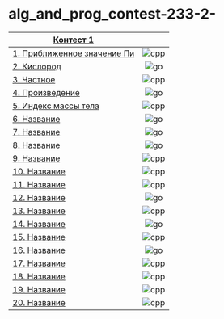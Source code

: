# alg_and_prog_contest-233-2-
|[Контест 1]() |  | 
| --- | :-: |
| [1. Приближенное значение Пи](./contest_01/01/1.cpp) |  ![cpp](https://github.com/Kleshna/alg_and_prog_contest-233-2-/assets/55658935/10da26d3-e85a-4db5-81da-9d83d683248b)|
| [2. Кислород](./contest_01/01/2.go) | ![go](https://github.com/Kleshna/alg_and_prog_contest-233-2-/assets/55658935/c6632dda-4088-4dce-8a2b-aafe08524acb)|
| [3. Частное](./contest_01/01/3.cpp) | ![cpp](https://github.com/Kleshna/alg_and_prog_contest-233-2-/assets/55658935/10da26d3-e85a-4db5-81da-9d83d683248b) |
| [4. Произведение](./contest_01/01/4.go) | ![go](https://github.com/Kleshna/alg_and_prog_contest-233-2-/assets/55658935/c6632dda-4088-4dce-8a2b-aafe08524acb) |
| [5. Индекс массы тела](./contest_01/01/5.cpp) | ![cpp](https://github.com/Kleshna/alg_and_prog_contest-233-2-/assets/55658935/10da26d3-e85a-4db5-81da-9d83d683248b) |
| [6. Название](./contest_01/01/6.go) | ![go](https://github.com/Kleshna/alg_and_prog_contest-233-2-/assets/55658935/c6632dda-4088-4dce-8a2b-aafe08524acb) |
| [7. Название](./contest_01/01/7.go) | ![go](https://github.com/Kleshna/alg_and_prog_contest-233-2-/assets/55658935/c6632dda-4088-4dce-8a2b-aafe08524acb) |
| [8. Название](./contest_01/01/8.go) | ![go](https://github.com/Kleshna/alg_and_prog_contest-233-2-/assets/55658935/c6632dda-4088-4dce-8a2b-aafe08524acb) |
| [9. Название](./contest_01/01/9.cpp) | ![cpp](https://github.com/Kleshna/alg_and_prog_contest-233-2-/assets/55658935/10da26d3-e85a-4db5-81da-9d83d683248b)|
| [10. Название](./contest_01/01/10.go) | ![cpp](https://github.com/Kleshna/alg_and_prog_contest-233-2-/assets/55658935/10da26d3-e85a-4db5-81da-9d83d683248b) |
| [11. Название](./contest_01/01/11.cpp) | ![cpp](https://github.com/Kleshna/alg_and_prog_contest-233-2-/assets/55658935/10da26d3-e85a-4db5-81da-9d83d683248b) |
| [12. Название](./contest_01/01/12.go) | ![go](https://github.com/Kleshna/alg_and_prog_contest-233-2-/assets/55658935/c6632dda-4088-4dce-8a2b-aafe08524acb) |
| [13. Название](./contest_01/01/13.cpp) | ![cpp](https://github.com/Kleshna/alg_and_prog_contest-233-2-/assets/55658935/10da26d3-e85a-4db5-81da-9d83d683248b) |
| [14. Название](./contest_01/01/14.go) | ![go](https://github.com/Kleshna/alg_and_prog_contest-233-2-/assets/55658935/c6632dda-4088-4dce-8a2b-aafe08524acb) |
| [15. Название](./contest_01/01/15.cpp) | ![cpp](https://github.com/Kleshna/alg_and_prog_contest-233-2-/assets/55658935/10da26d3-e85a-4db5-81da-9d83d683248b) |
| [16. Название](./contest_01/01/16.go) | ![go](https://github.com/Kleshna/alg_and_prog_contest-233-2-/assets/55658935/c6632dda-4088-4dce-8a2b-aafe08524acb) |
| [17. Название](./contest_01/01/17.cpp) | ![cpp](https://github.com/Kleshna/alg_and_prog_contest-233-2-/assets/55658935/10da26d3-e85a-4db5-81da-9d83d683248b) |
| [18. Название](./contest_01/01/18.cpp) | ![cpp](https://github.com/Kleshna/alg_and_prog_contest-233-2-/assets/55658935/10da26d3-e85a-4db5-81da-9d83d683248b)|
| [19. Название](./contest_01/01/19.cpp) | ![cpp](https://github.com/Kleshna/alg_and_prog_contest-233-2-/assets/55658935/10da26d3-e85a-4db5-81da-9d83d683248b) |
| [20. Название](./contest_01/01/20.cpp) | ![cpp](https://github.com/Kleshna/alg_and_prog_contest-233-2-/assets/55658935/10da26d3-e85a-4db5-81da-9d83d683248b) |
